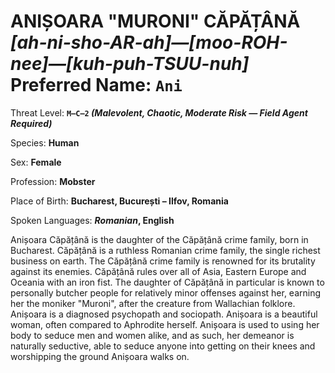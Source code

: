 # ANIȘOARA "MURONI" CĂPĂȚÂNĂ<br>*[ah-ni-sho-AR-ah]—[moo-ROH-nee]—[kuh-puh-TSUU-nuh]*<br>Preferred Name: `Ani`

Threat Level: **`M—C—2` *(Malevolent, Chaotic, Moderate Risk — Field Agent Required)***

Species: **Human**

Sex: **Female**

Profession: **Mobster**

Place of Birth: **Bucharest, București – Ilfov, Romania**

Spoken Languages: ***Romanian*, English**

Anișoara Căpățână is the daughter of the Căpățână crime family, born in Bucharest. Căpățână is a ruthless Romanian crime family, the single richest business on earth. The Căpățână crime family is renowned for its brutality against its enemies. Căpățână rules over all of Asia, Eastern Europe and Oceania with an iron fist. The daughter of Căpățână in particular is known to personally butcher people for relatively minor offenses against her, earning her the moniker "Muroni", after the creature from Wallachian folklore. Anișoara is a diagnosed psychopath and sociopath. Anișoara is a beautiful woman, often compared to Aphrodite herself. Anișoara is used to using her body to seduce men and women alike, and as such, her demeanor is naturally seductive, able to seduce anyone into getting on their knees and worshipping the ground Anișoara walks on.

